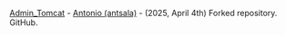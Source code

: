 
[Admin_Tomcat](https://github.com/antsala/Admin_Tomcat) - [Antonio (antsala)](https://github.com/antsala) - (2025, April 4th) Forked repository. GitHub. 


